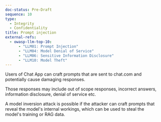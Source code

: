 ```yaml
---
doc-status: Pre-Draft
sequence: 10
type:
  - Integrity
  - Confidentiality
title: Prompt injection
external-refs:
  - owasp-llm-top-10:
      - "LLM01: Prompt Injection"
      - "LLM04: Model Denial of Service"
      - "LLM06: Sensitive Information Disclosure"
      - "LLM10: Model Theft"
---
```


Users of Chat App can craft prompts that are sent to chat.com and potentially cause damaging responses.

Those responses may include out of scope responses, incorrect answers, information disclosure, denial of service etc.

A model inversion attack is possible if the attacker can craft prompts that reveal the model's internal workings, which
can be used to steal the model's training or RAG data.
